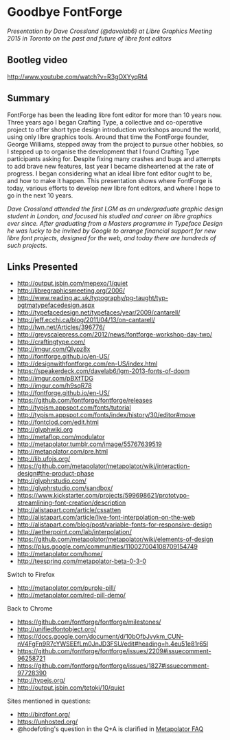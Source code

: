 # Goodbye FontForge

_Presentation by Dave Crossland (@davelab6) at Libre Graphics Meeting 2015 in Toronto on the past and future of libre font editors_

## Bootleg video

http://www.youtube.com/watch?v=R3gOXYyqRt4

## Summary

FontForge has been the leading libre font editor for more than 10 years now. Three years ago I began Crafting Type, a collective and co-operative project to offer short type design introduction workshops around the world, using only libre graphics tools. Around that time the FontForge founder, George Williams, stepped away from the project to pursue other hobbies, so I stepped up to organise the development that I found Crafting Type participants asking for. Despite fixing many crashes and bugs and attempts to add brave new features, last year I became disheartened at the rate of progress. I began considering what an ideal libre font editor ought to be, and how to make it happen. This presentation shows where FontForge is today, various efforts to develop new libre font editors, and where I hope to go in the next 10 years.

_Dave Crossland attended the first LGM as an undergraduate graphic design student in London, and focused his studied and career on libre graphics ever since. After graduating from a Masters programme in Typeface Design he was lucky to be invited by Google to arrange financial support for new libre font projects, designed for the web, and today there are hundreds of such projects._

## Links Presented

* http://output.jsbin.com/mepexo/1/quiet
* http://libregraphicsmeeting.org/2006/
* http://www.reading.ac.uk/typography/pg-taught/typ-pgtmatypefacedesign.aspx
* http://typefacedesign.net/typefaces/year/2009/cantarell/
* http://jeff.ecchi.ca/blog/2011/04/13/on-cantarell/
* http://lwn.net/Articles/396776/
* http://greyscalepress.com/2012/news/fontforge-workshop-day-two/
* http://craftingtype.com/
* http://imgur.com/QIypz8x
* http://fontforge.github.io/en-US/
* http://designwithfontforge.com/en-US/index.html
* https://speakerdeck.com/davelab6/lgm-2013-fonts-of-doom
* http://imgur.com/pBXfTDG
* http://imgur.com/h9sqR78
* http://fontforge.github.io/en-US/
* https://github.com/fontforge/fontforge/releases
* http://typism.appspot.com/fonts/tutorial
* http://typism.appspot.com/fonts/index/history/30/editor#move
* http://fontclod.com/edit.html
* http://glyphwiki.org
* http://metaflop.com/modulator
* http://metapolator.tumblr.com/image/55767639519
* http://metapolator.com/pre.html
* http://lib.ufojs.org/
* https://github.com/metapolator/metapolator/wiki/interaction-design#the-product-phase
* http://glyphrstudio.com/
* http://glyphrstudio.com/sandbox/
* https://www.kickstarter.com/projects/599698621/prototypo-streamlining-font-creation/description
* http://alistapart.com/article/cssatten
* http://alistapart.com/article/live-font-interpolation-on-the-web
* http://alistapart.com/blog/post/variable-fonts-for-responsive-design
* http://aetherpoint.com/lab/interpolation/
* https://github.com/metapolator/metapolator/wiki/elements-of-design
* https://plus.google.com/communities/110027004108709154749
* http://metapolator.com/home/
* http://teespring.com/metapolator-beta-0-3-0

Switch to Firefox

* http://metapolator.com/purple-pill/
* http://metapolator.com/red-pill-demo/

Back to Chrome

* https://github.com/fontforge/fontforge/milestones/
* http://unifiedfontobject.org/
* https://docs.google.com/document/d/10bOfbJvykm_CUN-nV4FgFn9R7cYWSEEfLm0JnJD3FSU/edit#heading=h.4eu51e81r65l
* https://github.com/fontforge/fontforge/issues/2209#issuecomment-96258721
* https://github.com/fontforge/fontforge/issues/1827#issuecomment-97728390
* http://typejs.org/
* http://output.jsbin.com/tetoki/10/quiet

Sites mentioned in questions:

* http://birdfont.org/
* https://unhosted.org/
* @hodefoting's question in the Q+A is clarified in [Metapolator FAQ](https://github.com/metapolator/metapolator/wiki/faq#is-swapping-out-native-development-and-toolchains-for-various-abstractions-on-top-of-the-web-technologies-stack-really-a-good-idea)
